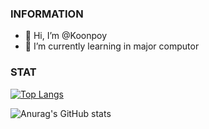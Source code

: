 ### INFORMATION
- 👋 Hi, I’m @Koonpoy
- 🌱 I’m currently learning in major computor

### STAT

  [![Top Langs](https://github-readme-stats.vercel.app/api/top-langs/?username=Koonpoy&show_icons=true&theme=radical)](https://github.com/Koonpoy/github-readme-stats)

  ![Anurag's GitHub stats](https://github-readme-stats.vercel.app/api?username=Koonpoy&show_icons=true&theme=radical)

<!---
Koonpoy/Koonpoy is a ✨ special ✨ repository because its `README.md` (this file) appears on your GitHub profile.
You can click the Preview link to take a look at your changes.
--->
